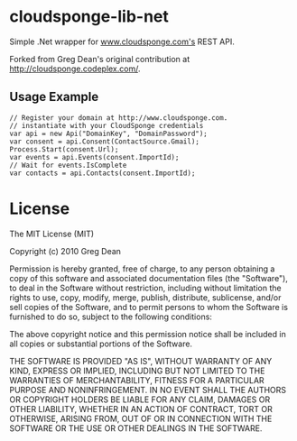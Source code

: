 cloudsponge-lib-net
===================

Simple .Net wrapper for www.cloudsponge.com's REST API.

Forked from Greg Dean's original contribution at http://cloudsponge.codeplex.com/.

Usage Example
-------------

    // Register your domain at http://www.cloudsponge.com.
    // instantiate with your CloudSponge credentials
    var api = new Api("DomainKey", "DomainPassword");
    var consent = api.Consent(ContactSource.Gmail);
    Process.Start(consent.Url);
    var events = api.Events(consent.ImportId);
    // Wait for events.IsComplete
    var contacts = api.Contacts(consent.ImportId);

License
=======

The MIT License (MIT)

Copyright (c) 2010 Greg Dean

Permission is hereby granted, free of charge, to any person obtaining a copy of this software and associated documentation files (the "Software"), to deal in the Software without restriction, including without limitation the rights to use, copy, modify, merge, publish, distribute, sublicense, and/or sell copies of the Software, and to permit persons to whom the Software is furnished to do so, subject to the following conditions:

The above copyright notice and this permission notice shall be included in all copies or substantial portions of the Software.

THE SOFTWARE IS PROVIDED "AS IS", WITHOUT WARRANTY OF ANY KIND, EXPRESS OR IMPLIED, INCLUDING BUT NOT LIMITED TO THE WARRANTIES OF MERCHANTABILITY, FITNESS FOR A PARTICULAR PURPOSE AND NONINFRINGEMENT. IN NO EVENT SHALL THE AUTHORS OR COPYRIGHT HOLDERS BE LIABLE FOR ANY CLAIM, DAMAGES OR OTHER LIABILITY, WHETHER IN AN ACTION OF CONTRACT, TORT OR OTHERWISE, ARISING FROM, OUT OF OR IN CONNECTION WITH THE SOFTWARE OR THE USE OR OTHER DEALINGS IN THE SOFTWARE.

